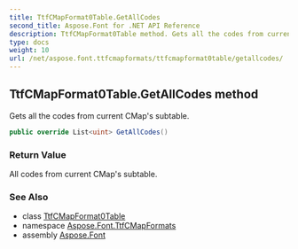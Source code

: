 ```yaml
---
title: TtfCMapFormat0Table.GetAllCodes
second_title: Aspose.Font for .NET API Reference
description: TtfCMapFormat0Table method. Gets all the codes from current CMaps subtable
type: docs
weight: 10
url: /net/aspose.font.ttfcmapformats/ttfcmapformat0table/getallcodes/
---
```

## TtfCMapFormat0Table.GetAllCodes method

Gets all the codes from current CMap's subtable.

```csharp
public override List<uint> GetAllCodes()
```

### Return Value

All codes from current CMap's subtable.

### See Also

* class [TtfCMapFormat0Table](../)
* namespace [Aspose.Font.TtfCMapFormats](../../../aspose.font.ttfcmapformats/)
* assembly [Aspose.Font](../../../)


